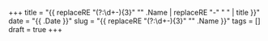+++
title = "{{ replaceRE "(?:\\d+-){3}" "" .Name | replaceRE "-" " " | title }}"
date = "{{ .Date }}"
slug = "{{ replaceRE "(?:\\d+-){3}" "" .Name }}"
tags = []
draft = true
+++
